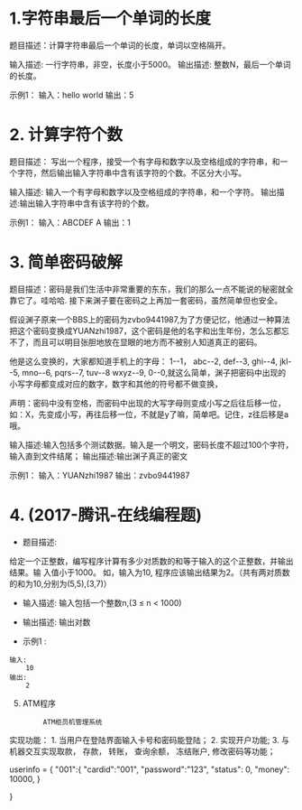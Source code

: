 # 1.字符串最后一个单词的长度 

题目描述：计算字符串最后一个单词的长度，单词以空格隔开。 

输入描述: 一行字符串，非空，长度小于5000。
输出描述: 整数N，最后一个单词的长度。

示例1：
	输入：hello world
	输出：5


# 2. 计算字符个数

题目描述： 写出一个程序，接受一个有字母和数字以及空格组成的字符串，和一个字符，然后输出输入字符串中含有该字符的个数。不区分大小写。

输入描述: 输入一个有字母和数字以及空格组成的字符串，和一个字符。
输出描述:输出输入字符串中含有该字符的个数。

示例1：
	输入：ABCDEF A
	输出：1



# 3. 简单密码破解

题目描述：密码是我们生活中非常重要的东东，我们的那么一点不能说的秘密就全靠它了。哇哈哈. 接下来渊子要在密码之上再加一套密码，虽然简单但也安全。
 
假设渊子原来一个BBS上的密码为zvbo9441987,为了方便记忆，他通过一种算法把这个密码变换成YUANzhi1987，这个密码是他的名字和出生年份，怎么忘都忘不了，而且可以明目张胆地放在显眼的地方而不被别人知道真正的密码。
 
他是这么变换的，大家都知道手机上的字母： 1--1， abc--2, def--3, ghi--4, jkl--5, mno--6, pqrs--7, tuv--8 wxyz--9, 0--0,就这么简单，渊子把密码中出现的小写字母都变成对应的数字，数字和其他的符号都不做变换，
 
声明：密码中没有空格，而密码中出现的大写字母则变成小写之后往后移一位，如：X，先变成小写，再往后移一位，不就是y了嘛，简单吧。记住，z往后移是a哦。




输入描述:输入包括多个测试数据。输入是一个明文，密码长度不超过100个字符，输入直到文件结尾；
输出描述:输出渊子真正的密文


示例1：
	输入：YUANzhi1987
	输出：zvbo9441987



# 4. (2017-腾讯-在线编程题)

- 题目描述:

给定一个正整数，编写程序计算有多少对质数的和等于输入的这个正整数，并输出结果。输
入值小于1000。
如，输入为10, 程序应该输出结果为2。（共有两对质数的和为10,分别为(5,5),(3,7)）

- 输入描述:
输入包括一个整数n,(3 ≤ n < 1000)

- 输出描述:
输出对数

- 示例1 :

```
输入:
    10
输出:
    2

```

5. ATM程序

            ATM柜员机管理系统
实现功能：
    1. 当用户在登陆界面输入卡号和密码能登陆；
    2. 实现开户功能;
    3. 与机器交互实现取款， 存款， 转账， 查询余额，
       冻结账户, 修改密码等功能；


userinfo = {
    "001":{
        "cardid":"001",
        "password":"123",
        "status": 0,
        "money": 10000,
    }


}



